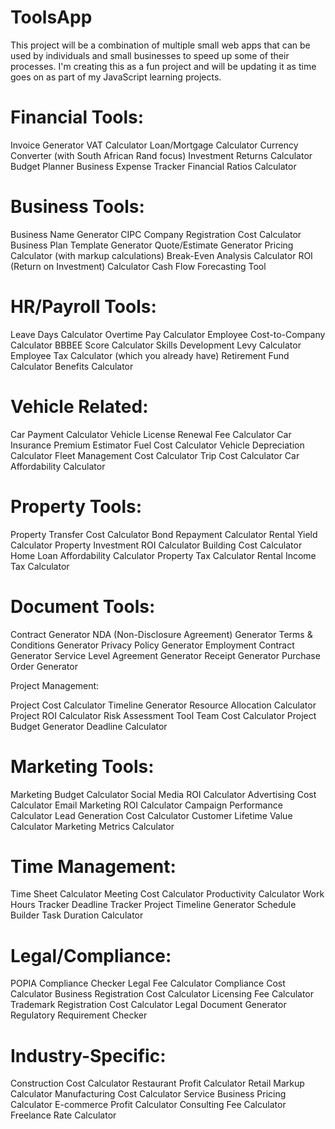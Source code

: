 # ToolsApp
This project will be a combination of multiple small web apps that can be used by individuals and small businesses to speed up some of their processes.
I'm creating this as a fun project and will be updating it as time goes on as part of my JavaScript learning projects.

# Financial Tools:
Invoice Generator
VAT Calculator
Loan/Mortgage Calculator
Currency Converter (with South African Rand focus)
Investment Returns Calculator
Budget Planner
Business Expense Tracker
Financial Ratios Calculator

# Business Tools:
Business Name Generator
CIPC Company Registration Cost Calculator
Business Plan Template Generator
Quote/Estimate Generator
Pricing Calculator (with markup calculations)
Break-Even Analysis Calculator
ROI (Return on Investment) Calculator
Cash Flow Forecasting Tool

# HR/Payroll Tools:
Leave Days Calculator
Overtime Pay Calculator
Employee Cost-to-Company Calculator
BBBEE Score Calculator
Skills Development Levy Calculator
Employee Tax Calculator (which you already have)
Retirement Fund Calculator
Benefits Calculator

# Vehicle Related:
Car Payment Calculator
Vehicle License Renewal Fee Calculator
Car Insurance Premium Estimator
Fuel Cost Calculator
Vehicle Depreciation Calculator
Fleet Management Cost Calculator
Trip Cost Calculator
Car Affordability Calculator

# Property Tools:
Property Transfer Cost Calculator
Bond Repayment Calculator
Rental Yield Calculator
Property Investment ROI Calculator
Building Cost Calculator
Home Loan Affordability Calculator
Property Tax Calculator
Rental Income Tax Calculator

# Document Tools:
Contract Generator
NDA (Non-Disclosure Agreement) Generator
Terms & Conditions Generator
Privacy Policy Generator
Employment Contract Generator
Service Level Agreement Generator
Receipt Generator
Purchase Order Generator

Project Management:

Project Cost Calculator
Timeline Generator
Resource Allocation Calculator
Project ROI Calculator
Risk Assessment Tool
Team Cost Calculator
Project Budget Generator
Deadline Calculator

# Marketing Tools:
Marketing Budget Calculator
Social Media ROI Calculator
Advertising Cost Calculator
Email Marketing ROI Calculator
Campaign Performance Calculator
Lead Generation Cost Calculator
Customer Lifetime Value Calculator
Marketing Metrics Calculator

# Time Management:
Time Sheet Calculator
Meeting Cost Calculator
Productivity Calculator
Work Hours Tracker
Deadline Tracker
Project Timeline Generator
Schedule Builder
Task Duration Calculator

# Legal/Compliance:
POPIA Compliance Checker
Legal Fee Calculator
Compliance Cost Calculator
Business Registration Cost Calculator
Licensing Fee Calculator
Trademark Registration Cost Calculator
Legal Document Generator
Regulatory Requirement Checker

# Industry-Specific:
Construction Cost Calculator
Restaurant Profit Calculator
Retail Markup Calculator
Manufacturing Cost Calculator
Service Business Pricing Calculator
E-commerce Profit Calculator
Consulting Fee Calculator
Freelance Rate Calculator
